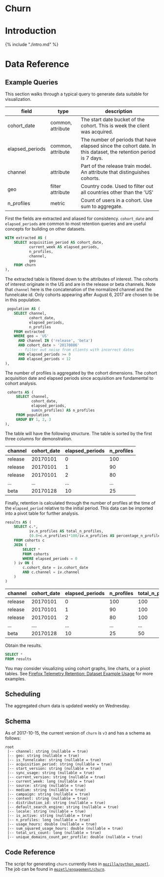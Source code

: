 # Churn

<!-- toc -->

# Introduction

{% include "./intro.md" %}

# Data Reference
## Example Queries

This section walks through a typical query to generate data suitable for
visualization.

| field | type | description |
|-------|------|-------------|
| cohort_date | common, attribute |  The start date bucket of the cohort. This is week the client was acquired.
| elapsed_periods | common, attribute | The number of periods that have elapsed since the cohort date. In this dataset, the retention period is 7 days.
| channel | attribute | Part of the release train model. An attribute that distinguishes cohorts.
| geo | filter attribute | Country code. Used to filter out all countries other than the 'US'
| n_profiles | metric | Count of users in a cohort. Use sum to aggregate.

First the fields are extracted and aliased for consistency. `cohort_date` and
`elapsed_periods` are common to most retention queries and are useful concepts
for building on other datasets.

```sql
WITH extracted AS (
    SELECT acquisition_period AS cohort_date,
           current_week AS elapsed_periods,
           n_profiles,
           channel,
           geo
    FROM churn
),
```

The extracted table is filtered down to the attributes of interest. The cohorts
of interest originate in the US and are in the release or beta channels. Note
that `channel` here is the concatenation of the normalized channel and the
funnelcake id. Only cohorts appearing after August 6, 2017 are chosen to be in
this population.

```sql
 population AS (
    SELECT channel,
           cohort_date,
           elapsed_periods,
           n_profiles
    FROM extracted
    WHERE geo = 'US'
      AND channel IN ('release', 'beta')
      AND cohort_date > '20170806'
      -- filter out noise from clients with incorrect dates
      AND elapsed_periods >= 0
      AND elapsed_periods < 12
),
```

The number of profiles is aggregated by the cohort dimensions. The cohort
acquisition date and elapsed periods since acquisition are fundamental to cohort
analysis.

```sql
 cohorts AS (
     SELECT channel,
            cohort_date,
            elapsed_periods,
            sum(n_profiles) AS n_profiles
     FROM population
     GROUP BY 1, 2, 3
),
```
The table will have the following structure. The table is sorted by the first three columns for demonstration.

| channel | cohort_date | elapsed_periods | n_profiles |
|---------|-------------|-----------------|------------|
| release | 20170101 | 0 | 100 |
| release | 20170101 | 1 | 90 |
| release | 20170101 | 2 | 80 |
| ... | ... | ... | ... |
| beta | 20170128 | 10 | 25 |

Finally, retention is calculated through the number of profiles at the time of
the `elapsed_period` relative to the initial period. This data can be imported
into a pivot table for further analysis.

```sql
results AS (
    SELECT c.*,
           iv.n_profiles AS total_n_profiles,
           (0.0+c.n_profiles)*100/iv.n_profiles AS percentage_n_profiles
    FROM cohorts c
    JOIN (
        SELECT *
        FROM cohorts
        WHERE elapsed_periods = 0
    ) iv ON (
        c.cohort_date = iv.cohort_date
        AND c.channel = iv.channel
    )
)
```

| channel | cohort_date | elapsed_periods | n_profiles | total_n_profiles | percentage_n_profiles |
|---------|-------------|-----------------|------------|------------------|-----------------------|
| release | 20170101    | 0               | 100        | 100              | 1.0                   |
| release | 20170101    | 1               | 90         | 100              | 0.9                   |
| release | 20170101    | 2               | 80         | 100              | 0.8                   |
| ...     | ....        | ...             | ...        | ...              | ...                   |
| beta    | 20170128    | 10              | 25         | 50               | 0.5                   |

Obtain the results.

```SQL
SELECT *
FROM results
```

You may consider visualizing using cohort graphs, line charts, or a pivot
tables. See [Firefox Telemetry Retention: Dataset Example Usage](https://sql.telemetry.mozilla.org/dashboard/firefox-telemetry-retention-dataset-example-usage)
for more examples.

## Scheduling

The aggregated churn data is updated weekly on Wednesday.

## Schema
As of 2017-10-15, the current version of `churn` is `v3` and has a schema as follows:

```
root
 |-- channel: string (nullable = true)
 |-- geo: string (nullable = true)
 |-- is_funnelcake: string (nullable = true)
 |-- acquisition_period: string (nullable = true)
 |-- start_version: string (nullable = true)
 |-- sync_usage: string (nullable = true)
 |-- current_version: string (nullable = true)
 |-- current_week: long (nullable = true)
 |-- source: string (nullable = true)
 |-- medium: string (nullable = true)
 |-- campaign: string (nullable = true)
 |-- content: string (nullable = true)
 |-- distribution_id: string (nullable = true)
 |-- default_search_engine: string (nullable = true)
 |-- locale: string (nullable = true)
 |-- is_active: string (nullable = true)
 |-- n_profiles: long (nullable = true)
 |-- usage_hours: double (nullable = true)
 |-- sum_squared_usage_hours: double (nullable = true)
 |-- total_uri_count: long (nullable = true)
 |-- unique_domains_count_per_profile: double (nullable = true)
```
## Code Reference

The script for generating `churn` currently lives in
[`mozilla/python_mozetl`](https://github.com/mozilla/python_mozetl). The job can
be found in
[`mozetl/engagement/churn`](https://github.com/mozilla/python_mozetl/blob/master/mozetl/engagement/churn/job.py).
